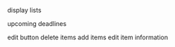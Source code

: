 display lists

upcoming deadlines

edit button
    delete items
    add items
    edit item information

